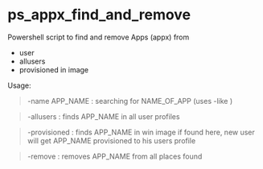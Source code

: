 # ps_appx_find_and_remove

Powershell script to find and remove Apps (appx) from 
- user
- allusers
- provisioned in image 

Usage:

> -name APP_NAME  : searching for NAME_OF_APP (uses -like )

> -allusers       : finds APP_NAME in all user profiles

>-provisioned    : finds APP_NAME in win image
if found here, new user will get APP_NAME provisioned to his users profile

>-remove         : removes APP_NAME from all places found 
